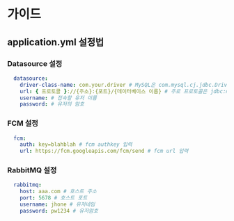 # 가이드

## application.yml 설정법

### Datasource 설정

```yml
  datasource:
    driver-class-name: com.your.driver # MySQL은 com.mysql.cj.jdbc.Driver
    url: { 프로토콜 }://{주소}:{포트}/{데이터베이스 이름} # 주로 프로토콜은 jdbc:mysql 사용
    username: # 접속할 유저 이름
    password: # 유저의 암호
```

### FCM 설정

```yml
  fcm:
    auth: key=blahblah # fcm authkey 입력
    url: https://fcm.googleapis.com/fcm/send # fcm url 입력
```

### RabbitMQ 설정

```yml
  rabbitmq:
    host: aaa.com # 호스트 주소
    port: 5678 # 호스트 포트
    username: jhone # 유저네임
    password: pw1234 # 유저암호
```